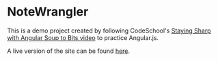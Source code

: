 # NoteWrangler

This is a demo project created by following CodeSchool's [Staying Sharp with Angular Soup to Bits video][s2b] 
to practice Angular.js.

[s2b]: https://www.codeschool.com/screencasts/soup-to-bits-staying-sharp-with-angular-js

A live version of the site can be found [here][heroku].

[heroku]: https://staying-sharp-angular.herokuapp.com/
